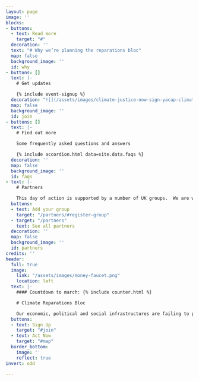 ```yaml
---
layout: page
image: ''
blocks:
- buttons:
  - text: Read more
    target: "#"
  decoration: ''
  text: "# Why we’re planning the reparations bloc"
  map: false
  background_image: ''
  id: why
- buttons: []
  text: |-
    # Get updates

    {% include event-signup %}
  decoration: "![](/assets/images/climate-justice-now-sign-yacap-climate-strike-2020.png)"
  map: false
  background_image: ''
  id: join
- buttons: []
  text: |-
    # Find out more

    Some frequently asked questions and answers

    {% include accordion.html data=site.data.faqs %}
  decoration: ''
  map: false
  background_image: ''
  id: faqs
- text: |-
    # Partners

    This day of action is supported by a number of UK groups.  We are working closely with allied networks all around the world.
  buttons:
  - text: Add your group
    target: "/partners/#register-group"
  - target: "/partners"
    text: See all partners
  decoration: ''
  map: false
  background_image: ''
  id: partners
credits: ''
header:
  full: true
  image:
    link: "/assets/images/money-faucet.png"
    location: left
  text: |-
    #### Countdown to march: {% include counter.html %}

    # Climate Reparations Bloc

    Our economic, political and social infrastructures are failing to protect life, and need repairing. At the COP26 Coalition’s 6 November 2021 Global Day of Climate Justice London rally, we’ll be standing with organisers from London Renters Union, No More Exclusions, Revoke and others to co-lead a reparations bloc demanding systems change.
  buttons:
  - text: Sign Up
    target: "#join"
  - text: Act Now
    target: "#map"
  border_bottom:
    image: ''
    reflect: true
invert: odd

---
```

